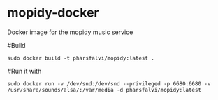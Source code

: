 # mopidy-docker
Docker image for the mopidy music service

#Build

```
sudo docker build -t pharsfalvi/mopidy:latest .
```


#Run it with 
```
sudo docker run -v /dev/snd:/dev/snd --privileged -p 6680:6680 -v /usr/share/sounds/alsa/:/var/media -d pharsfalvi/mopidy:latest
```
